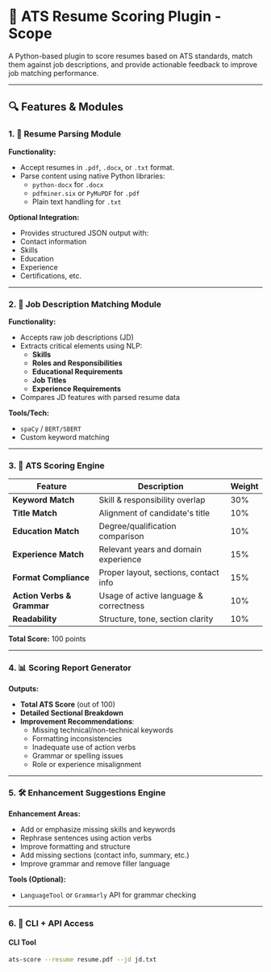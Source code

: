 # 📘 ATS Resume Scoring Plugin - Scope

A Python-based plugin to score resumes based on ATS standards, match them against job descriptions, and provide actionable feedback to improve job matching performance.

---

## 🔍 Features & Modules

### 1. 📄 Resume Parsing Module

**Functionality:**

- Accept resumes in `.pdf`, `.docx`, or `.txt` format.
- Parse content using native Python libraries:
  - `python-docx` for `.docx`
  - `pdfminer.six` or `PyMuPDF` for `.pdf`
  - Plain text handling for `.txt`

**Optional Integration:**
 -  Provides structured JSON output with:
  - Contact information
  - Skills
  - Education
  - Experience
  - Certifications, etc.

---

### 2. 📑 Job Description Matching Module

**Functionality:**

- Accepts raw job descriptions (JD)
- Extracts critical elements using NLP:
  - **Skills**
  - **Roles and Responsibilities**
  - **Educational Requirements**
  - **Job Titles**
  - **Experience Requirements**
- Compares JD features with parsed resume data

**Tools/Tech:**
- `spaCy` / `BERT/SBERT`
- Custom keyword matching

---

### 3. 🧠 ATS Scoring Engine

| Feature                  | Description                             | Weight |
|--------------------------|-----------------------------------------|--------|
| **Keyword Match**        | Skill & responsibility overlap          | 30%    |
| **Title Match**          | Alignment of candidate's title          | 10%    |
| **Education Match**      | Degree/qualification comparison         | 10%    |
| **Experience Match**     | Relevant years and domain experience    | 15%    |
| **Format Compliance**    | Proper layout, sections, contact info   | 15%    |
| **Action Verbs & Grammar**| Usage of active language & correctness | 10%    |
| **Readability**          | Structure, tone, section clarity        | 10%    |

**Total Score:** 100 points

---

### 4. 📊 Scoring Report Generator

**Outputs:**

- **Total ATS Score** (out of 100)
- **Detailed Sectional Breakdown**
- **Improvement Recommendations**:
  - Missing technical/non-technical keywords
  - Formatting inconsistencies
  - Inadequate use of action verbs
  - Grammar or spelling issues
  - Role or experience misalignment

---

### 5. 🛠 Enhancement Suggestions Engine

**Enhancement Areas:**

- Add or emphasize missing skills and keywords
- Rephrase sentences using action verbs
- Improve formatting and structure
- Add missing sections (contact info, summary, etc.)
- Improve grammar and remove filler language

**Tools (Optional):**
- `LanguageTool` or `Grammarly` API for grammar checking

---

### 6. 🔧 CLI + API Access

#### CLI Tool

```bash
ats-score --resume resume.pdf --jd jd.txt
```